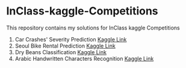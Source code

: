 # InClass-kaggle-Competitions
This repository contains my solutions for InClass kaggle Competitions
1. Car Crashes' Severity Prediction  [Kaggle Link](https://www.kaggle.com/c/car-crashes-severity-prediction)
2. Seoul Bike Rental Prediction  [Kaggle Link](https://www.kaggle.com/c/seoul-bike-rental-ai-pro-iti/overview)
3. Dry Beans Classification [Kaggle Link](https://www.kaggle.com/c/dry-beans-classification-iti-ai-pro-intake01/overview)
4. Arabic Handwritten Characters Recognition [Kaggle Link](https://www.kaggle.com/c/arabic-hwr-ai-pro-intake1)


